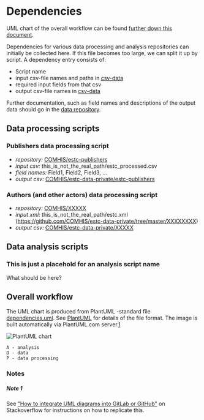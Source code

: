 # Dependencies
UML chart of the overall workflow can be found [further down this document](#overall-workflow).

Dependencies for various data processing and analysis repositories can initially be collected here. If this file becomes too large, we can split it up by script. 
A dependency entry consists of:
* Script name
* input csv-file names and paths in [csv-data](https://github.com/COMHIS/estc-data-private)
* required input fields from that csv
* output csv-file names in [csv-data](https://github.com/COMHIS/estc-data-private)

Further documentation, such as field names and descriptions of the output data should go in the [data repository](https://github.com/COMHIS/estc-data-private).

## Data processing scripts

### Publishers data processing script
* _repository:_ [COMHIS/estc-publishers](https://github.com/COMHIS/estc-publishers)
* _input csv:_ this_is_not_the_real_path/estc_processed.csv
* _field names:_ Field1, Field2, Field3, ...
* _output csv:_ [COMHIS/estc-data-private/estc-publishers](https://github.com/COMHIS/estc-data-private/tree/master/estc-publishers)

### Authors (and other actors) data processing script
* _repository:_ [COMHIS/XXXXX](https://github.com/COMHIS/XXXXX)
* _input xml:_ this_is_not_the_real_path/estc.xml (https://github.com/COMHIS/estc-data-private/tree/master/XXXXXXXX)
* _output csv:_ [COMHIS/estc-data-private/XXXXX](https://github.com/COMHIS/estc-data-private/tree/master/XXXXX)

## Data analysis scripts

### This is just a placehold for an analysis script name
What should be here?

## Overall workflow
The UML chart is produced from PlantUML -standard file [dependencies.uml](./dependencies.uml). See [PlantUML](http://plantuml.com/) for details of the file format. The image is built automatically via PlantUML.com server.[1](#note-1)

<!-- ![ESTC master workflow](./dependencies.png) -->
![PlantUML chart](http://www.plantuml.com/plantuml/svg/LSqn3i8m34RXdLF00OXtfaeiC206JX0SGoiIfx9_AzUdZ4nFt_GcHpP4gxl3eboZI5ZTpy3g9oBB8xqNpF4C5-Ek44NYtkXylrsk3n877qUtpwlsGIqxnAZ8Abf4UH7_G_fzferRlm00)
```
A - analysis
D - data
P - data processing
```


### Notes

##### Note 1
See ["How to integrate UML diagrams into GitLab or GitHub"](https://stackoverflow.com/questions/32203610/how-to-integrate-uml-diagrams-into-gitlab-or-github) on Stackoverflow for instructions on how to replicate this. 
